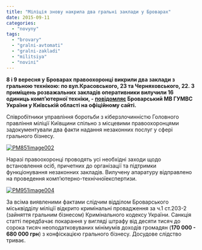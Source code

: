 ```yaml
---
title: "Міліція знову накрила два гральні заклади у Броварах"
date: 2015-09-11
categories: 
  - "novyny"
tags: 
  - "brovary"
  - "gralni-avtomati"
  - "gralni-zakladi"
  - "militsiya"
  - "novini"
---
```


**8 і 9 вересня у** **Броварах правоохоронці викрили два заклади з гральною технікою: по вул.Красовського, 23 та Черняховського, 22. З приміщень розважальних закладів оперативники вилучили **16** **одиниць комп’ютерної техніки, - [повідомляє](http://www.mvs.gov.ua/mvs/control/kyivska/uk/publish/article/174300) Броварський МВ ГУМВС України у Київській області на офіційному сайті.****

Співробітники управління боротьби з кіберзлочинністю Головного правління міліції Київщини спільно з місцевими правоохоронцями задокументували два факти надання незаконних послуг у сфері грального бізнесу.

[![PM851image002](https://mpz.brovary.org/wp-content/uploads/2015/09/PM851image002.jpg)](https://mpz.brovary.org/wp-content/uploads/2015/09/PM851image002.jpg)

Наразі правоохоронці проводять усі необхідні заходи щодо встановлення осіб, причетних до організації та підтримки функціонування незаконних закладів. Вилучену апаратуру відправлено на проведення комп’ютерно-технічноїекспертизи.

[![PM951image004](https://mpz.brovary.org/wp-content/uploads/2015/09/PM951image004.jpg)](https://mpz.brovary.org/wp-content/uploads/2015/09/PM951image004.jpg)

За всіма виявленими фактами слідчим відділом Броварського міськвідділу міліції відкрито кримінальні провадження за ч.1 ст.203-2  (зайняття гральним бізнесом) Кримінального кодексу України. Санкція статті передбачає покарання у вигляді штрафу від десяти тисяч до сорока тисяч неоподатковуваних мінімумів доходів громадян (**170 000 - 680 000 грн**) з конфіскацією грального бізнесу. Досудове слідство триває.
